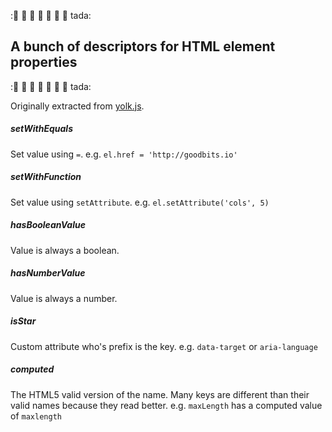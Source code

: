 ::tada: :tada: :tada: :tada: :tada: :tada: :tada: tada:

## A bunch of descriptors for HTML element properties

::tada: :tada: :tada: :tada: :tada: :tada: :tada: tada:

Originally extracted from [yolk.js](https://github.com/garbles/yolk).

##### setWithEquals

Set value using `=`. e.g. `el.href = 'http://goodbits.io'`

##### setWithFunction

Set value using `setAttribute`. e.g. `el.setAttribute('cols', 5)`

##### hasBooleanValue

Value is always a boolean.

##### hasNumberValue

Value is always a number.

##### isStar

Custom attribute who's prefix is the key. e.g. `data-target` or `aria-language`

##### computed

The HTML5 valid version of the name. Many keys are different than their valid names because they read better. e.g. `maxLength` has a computed value of `maxlength`
